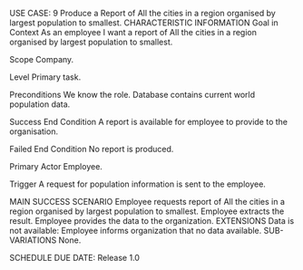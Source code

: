 USE CASE: 9 Produce a Report of All the cities in a region organised by largest population to smallest.
CHARACTERISTIC INFORMATION
Goal in Context
As an employee I want a report of All the cities in a region organised by largest population to smallest.

Scope
Company.

Level
Primary task.

Preconditions
We know the role. Database contains current world population data.

Success End Condition
A report is available for employee to provide to the organisation.

Failed End Condition
No report is produced.

Primary Actor
Employee.

Trigger
A request for population information is sent to the employee.

MAIN SUCCESS SCENARIO
Employee requests report of All the cities in a region organised by largest population to smallest.
Employee extracts the result.
Employee provides the data to the organization.
EXTENSIONS
Data is not available:
Employee informs organization that no data available.
SUB-VARIATIONS
None.

SCHEDULE
DUE DATE: Release 1.0